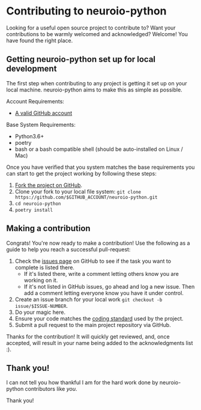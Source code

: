 Contributing to neuroio-python
========

Looking for a useful open source project to contribute to?
Want your contributions to be warmly welcomed and acknowledged?
Welcome! You have found the right place.

## Getting neuroio-python set up for local development
The first step when contributing to any project is getting it set up on your local machine. neuroio-python aims to make this as simple as possible.

Account Requirements:

- [A valid GitHub account](https://github.com/join)

Base System Requirements:

- Python3.6+
- poetry
- bash or a bash compatible shell (should be auto-installed on Linux / Mac)

Once you have verified that you system matches the base requirements you can start to get the project working by following these steps:

1. [Fork the project on GitHub](https://github.com/neuroio/neuroio-python/fork).
2. Clone your fork to your local file system:
    `git clone https://github.com/$GITHUB_ACCOUNT/neuroio-python.git`
3. `cd neuroio-python`
4. `poetry install`

## Making a contribution
Congrats! You're now ready to make a contribution! Use the following as a guide to help you reach a successful pull-request:

1. Check the [issues page](https://github.com/neuroio/neuroio-python/issues) on GitHub to see if the task you want to complete is listed there.
    - If it's listed there, write a comment letting others know you are working on it.
    - If it's not listed in GitHub issues, go ahead and log a new issue. Then add a comment letting everyone know you have it under control.
2. Create an issue branch for your local work `git checkout -b issue/$ISSUE-NUMBER`.
3. Do your magic here.
4. Ensure your code matches the [coding standard](2.-coding-standard.md) used by the project.
5. Submit a pull request to the main project repository via GitHub.

Thanks for the contribution! It will quickly get reviewed, and, once accepted, will result in your name being added to the acknowledgments list :).

## Thank you!
I can not tell you how thankful I am for the hard work done by neuroio-python contributors like *you*.

Thank you!
